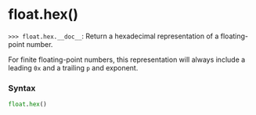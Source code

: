 # float.hex()

`>>> float.hex.__doc__`: Return a hexadecimal representation of a floating-point number.

For finite floating-point numbers, this representation will always include a leading `0x` and a trailing `p` and exponent.

### Syntax

```python
float.hex()
```